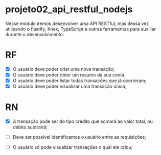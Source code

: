 # projeto02_api_restful_nodejs
Nesse módulo iremos desenvolver uma API RESTful, mas dessa vez utilizando o Fastify, Knex, TypeScript e outras ferramentas para auxiliar durante o desenvolvimento.

# RF

  - [x] O usuário deve poder criar uma nova transação;
  - [x] O usuário deve poder obter um resumo da sua conta;
  - [x] O usuário deve poder listar todas transações que já ocorreram;
  - [x] O usuário deve poder visualizar uma transação única;

# RN

  - [x] A transação pode ser do tipo crédito que somará ao valor total, ou débito subtrairá;
  - [ ] Deve ser possível identificamos o usuário entre as requisições;
  - [ ] O usuário só pode visualizar transações o qual ele criou;


